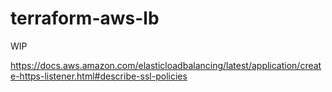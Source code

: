# terraform-aws-lb

WIP

https://docs.aws.amazon.com/elasticloadbalancing/latest/application/create-https-listener.html#describe-ssl-policies
